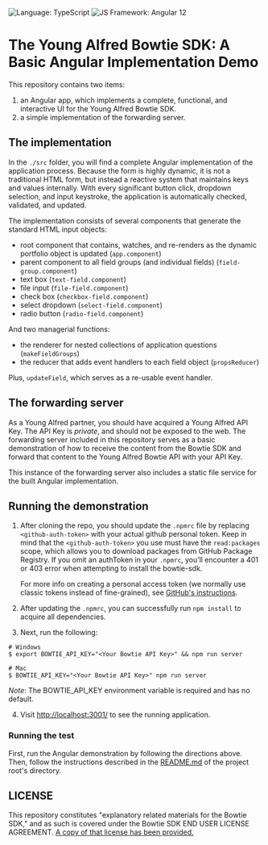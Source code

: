 ![Language: TypeScript](https://img.shields.io/badge/TypeScript-007ACC?style=for-the-badge&logo=typescript&logoColor=white)
![JS Framework: Angular 12](https://img.shields.io/badge/Angular-DD0031?style=for-the-badge&logo=angular&logoColor=white)

# The Young Alfred Bowtie SDK: A Basic Angular Implementation Demo

This repository contains two items:

1. an Angular app, which implements a complete, functional, and interactive UI for the Young Alfred Bowtie SDK.
2. a simple implementation of the forwarding server.

## The implementation

In the `./src` folder, you will find a complete Angular implementation of the
application process. Because the form is highly dynamic, it is not a
traditional HTML form, but instead a reactive system that maintains keys
and values internally. With every significant button click, dropdown selection, and input keystroke,
the application is automatically checked, validated, and updated.

The implementation consists of several components that generate the standard
HTML input objects:

- root component that contains, watches, and re-renders as the dynamic portfolio object is updated (`app.component`)
- parent component to all field groups (and individual fields) (`field-group.component`)
- text box (`text-field.component`)
- file input (`file-field.component`)
- check box (`checkbox-field.component`)
- select dropdown (`select-field.component`)
- radio button (`radio-field.component`)

And two managerial functions:

- the renderer for nested collections of application questions (`makeFieldGroups`)
- the reducer that adds event handlers to each field object (`propsReducer`)

Plus, `updateField`, which serves as a re-usable event handler.

## The forwarding server

As a Young Alfred partner, you should have acquired a Young Alfred
API Key. The API Key is _private_, and should not be exposed to the
web. The forwarding server included in this repository serves as a basic
demonstration of how to receive the content from the Bowtie SDK and
forward that content to the Young Alfred Bowtie API with your
API Key.

This instance of the forwarding server also includes a static file
service for the built Angular implementation.

## Running the demonstration

1. After cloning the repo, you should update the `.npmrc` file by replacing
   `<github-auth-token>` with your actual github personal token. Keep in mind
   that the `<github-auth-token>` you use must have the `read:packages` scope,
   which allows you to download packages from GitHub Package Registry. If
   you omit an authToken in your `.npmrc`, you’ll encounter a 401 or 403 error
   when attempting to install the bowtie-sdk.

   For more info on creating a personal access token (we normally use classic
   tokens instead of fine-grained), see [GitHub's instructions](https://docs.github.com/en/authentication/keeping-your-account-and-data-secure/managing-your-personal-access-tokens#creating-a-personal-access-token-classic).

2. After updating the `.npmrc`, you can successfully run `npm install` to acquire all
   dependencies.

3. Next, run the following:

```shellsession
# Windows
$ export BOWTIE_API_KEY="<Your Bowtie API Key>" && npm run server

# Mac
$ BOWTIE_API_KEY="<Your Bowtie API Key>" npm run server
```

_Note_: The BOWTIE_API_KEY environment variable is required and has no default.

4. Visit [http://localhost:3001/](http://localhost:3001/) to see the running application.

### Running the test

First, run the Angular demonstration by following the directions above.
Then, follow the instructions described in the [README.md](../README.md#running-the-test) of the project root's directory.

## LICENSE

This repository constitutes "explanatory related materials for the
Bowtie SDK," and as such is covered under the Bowtie SDK END USER
LICENSE AGREEMENT. [A copy of that license has been provided.](./LICENSE.md)
